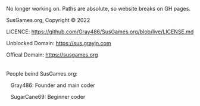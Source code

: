 No longer working on. Paths are absolute, so website breaks on GH pages.

SusGames.org, Copyright © 2022

LICENCE: https://github.com/Gray486/SusGames.org/blob/live/LICENSE.md

Unblocked Domain: https://sus.grayjn.com

Offical Domain: https://susgames.org
<br>
<br>
<br>
People beind SusGames.org:

   Gray486: Founder and main coder

   SugarCane69: Beginner coder
